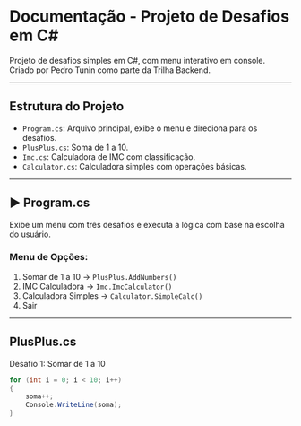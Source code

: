 ﻿# Documentação - Projeto de Desafios em C#

Projeto de desafios simples em C#, com menu interativo em console. Criado por Pedro Tunin como parte da Trilha Backend.

---

## Estrutura do Projeto

- `Program.cs`: Arquivo principal, exibe o menu e direciona para os desafios.
- `PlusPlus.cs`: Soma de 1 a 10.
- `Imc.cs`: Calculadora de IMC com classificação.
- `Calculator.cs`: Calculadora simples com operações básicas.

---

## ▶️ Program.cs

Exibe um menu com três desafios e executa a lógica com base na escolha do usuário.

### Menu de Opções:
1. Somar de 1 a 10 → `PlusPlus.AddNumbers()`
2. IMC Calculadora → `Imc.ImcCalculator()`
3. Calculadora Simples → `Calculator.SimpleCalc()`
0. Sair

---

## PlusPlus.cs

Desafio 1: Somar de 1 a 10

```csharp
for (int i = 0; i < 10; i++)
{
    soma++;
    Console.WriteLine(soma);
}
